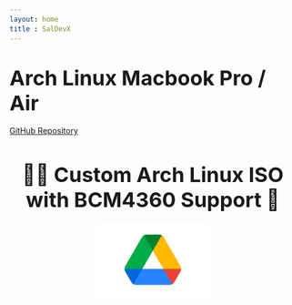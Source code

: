 ```yaml
---
layout: home 
title : SalDevX
---
```





<h1 class="text-3xl font-bold text-center"><strong style="font-size: 36px;"> Arch Linux Macbook Pro / Air </strong></h1>
<div class="flex justify-center">
  <a href="https://github.com/SalDevX/archlinux-BCM4360_SUPPORT" class="p-5 bg-gray-800 text-white rounded-lg text-center">
    GitHub Repository
  </a>
</div>

<br>





<h2 align="center" ><strong style="font-size: 36px;"> 🫴✨ Custom Arch Linux ISO with BCM4360 Support 🧙 </strong></h2>


<p align="center">
    <a href="https://drive.google.com/uc?export=download&id=1T7eOPBnpQysCpjo_9NMvmkim7hK84Oin">
        <img src="/assets/images/Google_Drive-Logo.wine.svg" alt="Download ISO" width="200">
    </a>
</p>



